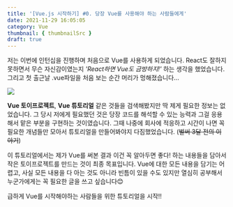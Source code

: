 ```yaml
---
title: '[Vue.js 시작하기] #0. 당장 Vue를 사용해야 하는 사람들에게'
date: 2021-11-29 16:05:05
category: Vue
thumbnail: { thumbnailSrc }
draft: true
---
```


저는 이번에 인턴십을 진행하며 처음으로 Vue를 사용하게 되었습니다.
React도 잘하지 못하면서 무슨 자신감이였는지 _'React하면 Vue도 금방하지!'_ 하는 생각을 했었습니다. 그리고 첫 출근날 .vue파일을 처음 보는 순간 머리가 멍해졌습니다...

![](https://images.velog.io/images/chaerin00/post/35e3db5f-3af0-4a42-a31c-de4bc0a85e89/image.png)

**Vue 토이프로젝트**, **Vue 튜토리얼** 같은 것들을 검색해봤지만 딱 제게 필요한 정보는 없었습니다. 그 당시 저에게 필요했던 것은 당장 코드를 해석할 수 있는 능력과 그걸 응용해서 맡은 부분을 구현하는 것이였습니다. 그때 나중에 회사에 적응하고 시간이 나면 꼭 필요한 개념들만 모아서 튜토리얼을 만들어봐야지 다짐했었습니다. (~~벌써 3달 전의 이야기~~)

이 튜토리얼에서는 제가 Vue를 써본 결과 이건 꼭 알아두면 좋다! 하는 내용들을 담아서 작은 토이프로젝트를 만드는 것이 최종 목표입니다. Vue에 대한 모든 내용을 담기는 어렵고, 사실 모든 내용을 다 아는 것도 아니라 빈틈이 있을 수도 있지만 열심히 공부해서 누군가에게는 꼭 필요한 글을 쓰고 싶습니다😊

급하게 Vue를 시작해야하는 사람들을 위한 튜토리얼을 시작!!
